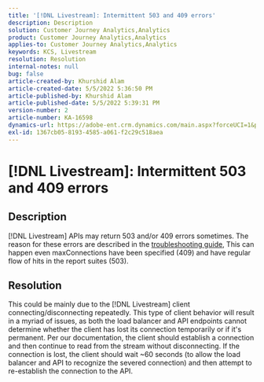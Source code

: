 ```yaml
---
title: '[!DNL Livestream]: Intermittent 503 and 409 errors'
description: Description
solution: Customer Journey Analytics,Analytics
product: Customer Journey Analytics,Analytics
applies-to: Customer Journey Analytics,Analytics
keywords: KCS, Livestream
resolution: Resolution
internal-notes: null
bug: false
article-created-by: Khurshid Alam
article-created-date: 5/5/2022 5:36:50 PM
article-published-by: Khurshid Alam
article-published-date: 5/5/2022 5:39:31 PM
version-number: 2
article-number: KA-16598
dynamics-url: https://adobe-ent.crm.dynamics.com/main.aspx?forceUCI=1&pagetype=entityrecord&etn=knowledgearticle&id=f02af4ec-99cc-ec11-a7b5-6045bd00dbbc
exl-id: 1367cb05-8193-4585-a061-f2c29c518aea
---
```

# [!DNL Livestream]: Intermittent 503 and 409 errors

## Description


[!DNL Livestream] APIs may return 503 and/or 409 errors sometimes. The reason for these errors are described in the [troubleshooting guide](https://github.com/AdobeDocs/analytics-1.4-apis/blob/master/docs/live-stream-api/troubleshooting.md), This can happen even maxConnections have been specified (409) and have regular flow of hits in the report suites (503).


## Resolution


This could be mainly due to the [!DNL Livestream] client connecting/disconnecting repeatedly. This type of client behavior will result in a myriad of issues, as both the load balancer and API endpoints cannot determine whether the client has lost its connection temporarily or if it's permanent. Per our documentation, the client should establish a connection and then continue to read from the stream without disconnecting. If the connection is lost, the client should wait ~60 seconds (to allow the load balancer and API to recognize the severed connection) and then attempt to re-establish the connection to the API.
